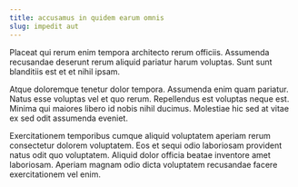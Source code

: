 ```yaml
---
title: accusamus in quidem earum omnis
slug: impedit aut
---
```


Placeat qui rerum enim tempora architecto rerum officiis. Assumenda recusandae deserunt rerum aliquid pariatur harum voluptas. Sunt sunt blanditiis est et et nihil ipsam.

Atque doloremque tenetur dolor tempora. Assumenda enim quam pariatur. Natus esse voluptas vel et quo rerum. Repellendus est voluptas neque est. Minima qui maiores libero id nobis nihil ducimus. Molestiae hic sed at vitae ex sed odit assumenda eveniet.

Exercitationem temporibus cumque aliquid voluptatem aperiam rerum consectetur dolorem voluptatem. Eos et sequi odio laboriosam provident natus odit quo voluptatem. Aliquid dolor officia beatae inventore amet laboriosam. Aperiam magnam odio dicta voluptatem recusandae facere exercitationem vel enim.
